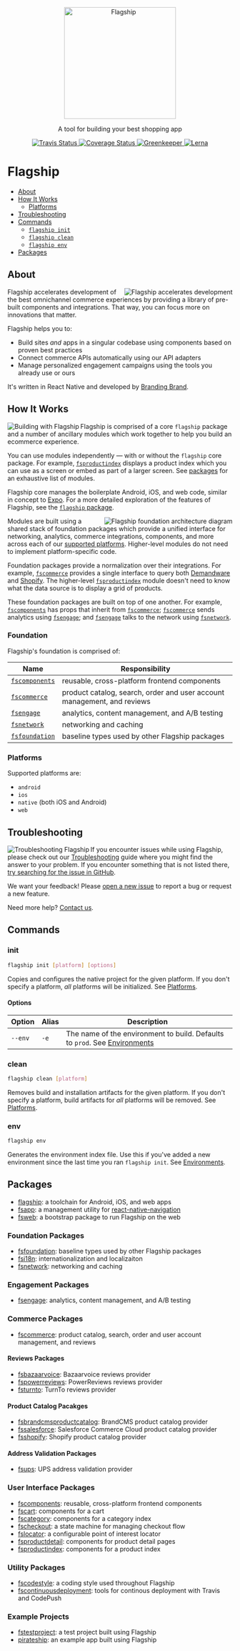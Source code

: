 <p align="center">
  <a href="https://brandingbrand.github.io/flagship/">
    <img alt="Flagship"
      src="https://user-images.githubusercontent.com/556070/39432976-bd8520f4-4c62-11e8-863b-fe7ee694a4a0.png"
      height="250">
  </a>
</p>

<p align="center">
  A tool for building your best shopping app
</p>

<p align="center">
  <a href="https://travis-ci.org/brandingbrand/flagship">
    <img alt="Travis Status"
      src="https://travis-ci.org/brandingbrand/flagship.svg?branch=master">
  </a>
  <a href="https://coveralls.io/github/brandingbrand/flagship?branch=master">
    <img alt="Coverage Status"
      src="https://coveralls.io/repos/github/brandingbrand/flagship/badge.svg?branch=master">
  </a>
  <a href="https://greenkeeper.io/">
    <img alt="Greenkeeper"
      src="https://badges.greenkeeper.io/brandingbrand/flagship.svg?ts=1523929763709">
  </a>
  <a href="https://lernajs.io/">
    <img alt="Lerna"
      src="https://img.shields.io/badge/maintained%20with-lerna-cc00ff.svg">
  </a>
</p>

# Flagship

* [About](#about)
* [How It Works](#how-it-works)
  * [Platforms](#platforms)
* [Troubleshooting](#troubleshooting)
* [Commands](#commands)
  * [`flagship init`](#init)
  * [`flagship clean`](#clean)
  * [`flagship env`](#env)
* [Packages](#packages)

## About

<img alt="Flagship accelerates development"
  src="https://user-images.githubusercontent.com/556070/38955661-4ff210c6-4323-11e8-960e-b568bc4b2bec.png"
  align="right">

Flagship accelerates development of the best omnichannel commerce experiences by providing a library
of pre-built components and integrations. That way, you can focus more on innovations that matter.

Flagship helps you to:

* Build sites _and_ apps in a singular codebase using components based on proven best practices
* Connect commerce APIs automatically using our API adapters
* Manage personalized engagement campaigns using the tools you already use or ours

It's written in React Native and developed by [Branding Brand](https://www.brandingbrand.com/).

## How It Works

<img alt="Building with Flagship"
  src="https://user-images.githubusercontent.com/556070/38953855-09901dc6-431e-11e8-9e50-26cb694c91e2.png"
  align="left">

Flagship is comprised of a core `flagship` package and a number of ancillary modules which work
together to help you build an ecommerce experience.

You can use modules independently — with or without the `flagship` core package. For example,
[`fsproductindex`](packages/fsproductindex) displays a product index which you can use as a screen
or embed as part of a larger screen. See [packages](#packages) for an exhaustive list of modules.

Flagship core manages the boilerplate Android, iOS, and web code, similar in concept to
[Expo](https://expo.io). For a more detailed exploration of the features of Flagship, see the
[`flagship` package](packages/flagship).

<img alt="Flagship foundation architecture diagram"
  src="https://user-images.githubusercontent.com/556070/38953173-e0818af2-431b-11e8-9114-bb362e6a2a6b.png"
  align="right">

Modules are built using a shared stack of foundation packages which provide a unified interface for
networking, analytics, commerce integrations, components, and more across each of our
[supported platforms](#platforms). Higher-level modules do not need to implement platform-specific
code.

Foundation packages provide a normalization over their integrations. For example,
[`fscommerce`](packages/fscommerce) provides a single interface to query both
[Demandware](https://www.demandware.com) and [Shopify](https://www.shopify.com). The higher-level
[`fsproductindex`](packages/fsproductindex) module doesn't need to know what the data source is to
display a grid of products.

These foundation packages are built on top of one another. For example,
[`fscomponents`](packages/fscomponents) has props that inherit from
[`fscommerce`](packages/fscommerce); [`fscommerce`](packages/fscommerce) sends analytics using
[`fsengage`](packages/fsengage); and [`fsengage`](packages/fsengage) talks to the network using
[`fsnetwork`](packages/fsnetwork).

### Foundation

Flagship's foundation is comprised of:

| Name | Responsibility |
| ---- | ---- |
| [`fscomponents`](packages/fscomponents) | reusable, cross-platform frontend components |
| [`fscommerce`](packages/fscommerce) | product catalog, search, order and user account management, and reviews |
| [`fsengage`](packages/fsengage) | analytics, content management, and A/B testing |
| [`fsnetwork`](packages/fsnetwork) | networking and caching |
| [`fsfoundation`](packages/fsfoundation) | baseline types used by other Flagship packages |

### Platforms

Supported platforms are:

* `android`
* `ios`
* `native` (both iOS and Android)
* `web`

## Troubleshooting

<img alt="Troubleshooting Flagship"
  src="https://user-images.githubusercontent.com/556070/38958560-9f7aab28-432b-11e8-8e67-68d781f5681d.png"
  align="left">

If you encounter issues while using Flagship, please check out our
[Troubleshooting](troubleshooting.md) guide where you might find the answer to your problem. If you
encounter something that is not listed there,
[try searching for the issue in GitHub](https://github.com/brandingbrand/flagship/issues).

We want your feedback! Please [open a new issue](https://github.com/brandingbrand/flagship/issues/new)
to report a bug or request a new feature.

Need more help? [Contact us](mailto:product@brandingbrand.com).

## Commands

### init

```sh
flagship init [platform] [options]
```

Copies and configures the native project for the given platform. If you don't specify a platform,
_all_ platforms will be initialized. See [Platforms](#platforms).

#### Options

| Option | Alias | Description |
| ---- | ---- | ---- |
| `--env` | `-e` | The name of the environment to build. Defaults to `prod`. See [Environments](#environments) |

### clean

```sh
flagship clean [platform]
```

Removes build and installation artifacts for the given platform. If you don't specify a platform,
build artifacts for _all_ platforms will be removed.  See [Platforms](#platforms).

### env

```sh
flagship env
```

Generates the environment index file. Use this if you've added a new environment since the last time
you ran `flagship init`. See [Environments](#environments).

## Packages

* [flagship](packages/flagship): a toolchain for Android, iOS, and web apps
* [fsapp](packages/flagship): a management utility for [react-native-navigation](https://github.com/wix/react-native-navigation)
* [fsweb](packages/fsweb): a bootstrap package to run Flagship on the web

### Foundation Packages

* [fsfoundation](packages/fsfoundation): baseline types used by other Flagship packages
* [fsi18n](packages/fsi18n): internationalization and localizaiton
* [fsnetwork](packages/fsnetwork): networking and caching

### Engagement Packages

* [fsengage](packages/fsengage): analytics, content management, and A/B testing

### Commerce Packages

* [fscommerce](packages/fscommerce): product catalog, search, order and user account management, and
  reviews

#### Reviews Packages

* [fsbazaarvoice](packages/fsbazaarvoice): Bazaarvoice reviews provider
* [fspowerreviews](packages/fspowerreviews): PowerReviews reviews provider
* [fsturnto](packages/fsturnto): TurnTo reviews provider

#### Product Catalog Pacakges

* [fsbrandcmsproductcatalog](packages/fsbrandcmsproductcatalog): BrandCMS product catalog provider
* [fssalesforce](packages/fssalesforce): Salesforce Commerce Cloud product catalog provider
* [fsshopify](packages/fsshopify): Shopify product catalog provider

#### Address Validation Packages

* [fsups](packages/fsups): UPS address validation provider

### User Interface Packages

* [fscomponents](packages/fscomponents): reusable, cross-platform frontend components
* [fscart](packages/fscart): components for a cart
* [fscategory](packages/fscategory): components for a category index
* [fscheckout](packages/fscheckout): a state machine for managing checkout flow
* [fslocator](packages/fslocator): a configurable point of interest locator
* [fsproductdetail](packages/fsproductdetail): components for product detail pages
* [fsproductindex](packages/fsproductindex): components for a product index

### Utility Packages

* [fscodestyle](packages/fscodestyle): a coding style used throughout Flagship
* [fscontinuousdeployment](packages/fscontinuousdeployment): tools for continous deployment with
  Travis and CodePush

### Example Projects

* [fstestproject](packages/fstestproject): a test project built using Flagship
* [pirateship](packages/pirateship): an example app built using Flagship
